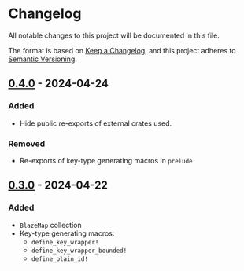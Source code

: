 # Changelog
All notable changes to this project will be documented in this file.

The format is based on [Keep a Changelog](https://keepachangelog.com/en/1.0.0/),
and this project adheres to [Semantic Versioning](https://semver.org/spec/v2.0.0.html).

<!-- next-header -->

## [0.4.0] - 2024-04-24
### Added
- Hide public re-exports of external crates used.
### Removed
- Re-exports of key-type generating macros in `prelude`

## [0.3.0] - 2024-04-22
### Added
- `BlazeMap` collection
- Key-type generating macros:
  - `define_key_wrapper!`
  - `define_key_wrapper_bounded!`
  - `define_plain_id!`

<!-- next-url -->
[0.3.0]: https://github.com/andrewsonin/blazemap/releases/tag/v0.3.0
[0.4.0]: https://github.com/andrewsonin/blazemap/releases/tag/v0.4.0